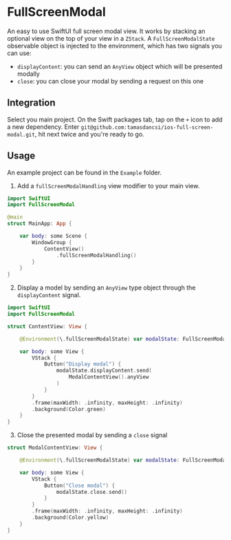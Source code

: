 # FullScreenModal

An easy to use SwiftUI full screen modal view. It works by stacking an optional view on the top of your view in a `ZStack`. A `FullScreenModalState` observable object is injected to the environment, which has two signals you can use:

* `displayContent`: you can send an `AnyView` object which will be presented modally
* `close`: you can close your modal by sending a request on this one

## Integration

Select you main project. On the Swift packages tab, tap on the `+` icon to add a new dependency. Enter `git@github.com:tamasdancsi/ios-full-screen-modal.git`, hit next twice and you're ready to go.

## Usage

An example project can be found in the `Example` folder.

1. Add a `fullScreenModalHandling` view modifier to your main view.

```swift
import SwiftUI
import FullScreenModal

@main
struct MainApp: App {

    var body: some Scene {
        WindowGroup {
            ContentView()
                .fullScreenModalHandling()
        }
    }
}
```

2. Display a model by sending an `AnyView` type object through the `displayContent` signal.

```swift
import SwiftUI
import FullScreenModal

struct ContentView: View {

    @Environment(\.fullScreenModalState) var modalState: FullScreenModalState

    var body: some View {
        VStack {
            Button("Display modal") {
                modalState.displayContent.send(
                    ModalContentView().anyView
                )
            }
        }
        .frame(maxWidth: .infinity, maxHeight: .infinity)
        .background(Color.green)
    }
}
```

3. Close the presented modal by sending a `close` signal

```swift
struct ModalContentView: View {

    @Environment(\.fullScreenModalState) var modalState: FullScreenModalState

    var body: some View {
        VStack {
            Button("Close modal") {
                modalState.close.send()
            }
        }
        .frame(maxWidth: .infinity, maxHeight: .infinity)
        .background(Color.yellow)
    }
}
```